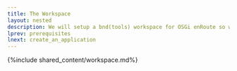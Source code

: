 ```yaml
---
title: The Workspace
layout: nested
description: We will setup a bnd(tools) workspace for OSGi enRoute so we can build an application in the next section.
lprev: prerequisites
lnext: create_an_application
---
```


{%include shared_content/workspace.md%}